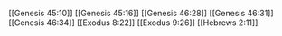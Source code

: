 [[Genesis 45:10]]
[[Genesis 45:16]]
[[Genesis 46:28]]
[[Genesis 46:31]]
[[Genesis 46:34]]
[[Exodus 8:22]]
[[Exodus 9:26]]
[[Hebrews 2:11]]
